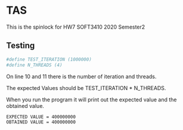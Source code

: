 # TAS
This is the spinlock for HW7 SOFT3410 2020 Semester2

## Testing
```bash
#define TEST_ITERATION (1000000)
#define N_THREADS (4)
```
On line 10 and 11 there is the number of iteration and threads.

The expected Values should be TEST_ITERATION * N_THREADS.

When you run the program it will print out the expected value and the obtained value. 

```bash 
EXPECTED VALUE = 400000000
OBTAINED VALUE = 400000000
```